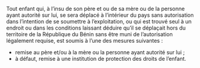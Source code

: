 Tout enfant qui, à l’insu de son père et ou de sa mère ou de la personne ayant autorité sur lui, se sera déplacé à l’intérieur du pays sans autorisation dans l’intention de se soumettre à l’exploitation, ou qui est trouvé seul à un endroit ou dans les conditions laissant déduire qu’il se déplaçait hors du territoire de la République du Bénin sans être muni de l’autorisation légalement requise, est soumis à l’une des mesures suivantes :
- remise au père et/ou à la mère ou la personne ayant autorité sur lui ;
- à défaut, remise à une institution de protection des droits de l’enfant.